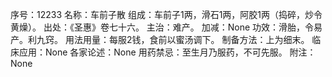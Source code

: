 序号：12233
名称：车前子散
组成：车前子1两，滑石1两，阿胶1两（捣碎，炒令黄燥）。
出处：《圣惠》卷七十六。
主治：难产。
加减：None
功效：滑胎，令易产。利九窍。
用法用量：每服2钱，食前以蜜汤调下。
制备方法：上为细末。
临床应用：None
各家论述：None
用药禁忌：至生月乃服药，不可先服。
附注：None
